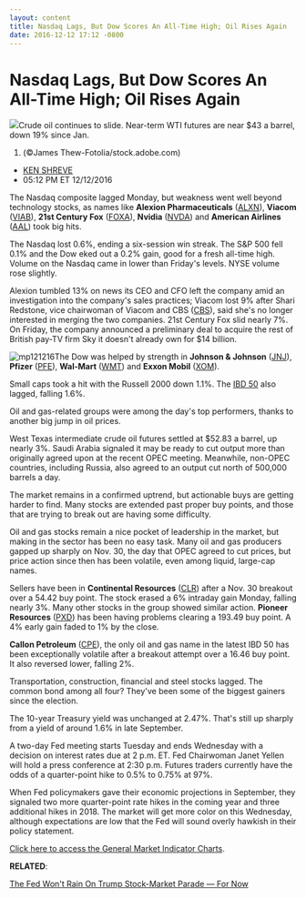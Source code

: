```yaml
---
layout: content
title: Nasdaq Lags, But Dow Scores An All-Time High; Oil Rises Again
date: 2016-12-12 17:12 -0800
---
```



Nasdaq Lags, But Dow Scores An All-Time High; Oil Rises Again
==============================================================


![](https://www.investors.com/wp-content/uploads/2016/08/BIGPIC_oil_080116_adobe.jpeg)Crude oil continues to slide. Near-term WTI futures are near $43 a barrel, down 19% since Jan.
1. (©James Thew-Fotolia/stock.adobe.com)



* [KEN SHREVE](https://www.investors.com/author/shrevek/ "Posts by KEN SHREVE")
* 05:12 PM ET 12/12/2016




The Nasdaq composite lagged Monday, but weakness went well beyond technology stocks, as names like **Alexion Pharmaceuticals** ([ALXN](https://research.investors.com/quote.aspx?symbol=ALXN)), **Viacom** ([VIAB](https://research.investors.com/quote.aspx?symbol=VIAB)), **21st Century Fox** ([FOXA](https://research.investors.com/quote.aspx?symbol=FOXA)), **Nvidia** ([NVDA](https://research.investors.com/quote.aspx?symbol=NVDA)) and **American Airlines** ([AAL](https://research.investors.com/quote.aspx?symbol=AAL)) took big hits.


The Nasdaq lost 0.6%, ending a six-session win streak. The S&P 500 fell 0.1% and the Dow eked out a 0.2% gain, good for a fresh all-time high. Volume on the Nasdaq came in lower than Friday's levels. NYSE volume rose slightly.


Alexion tumbled 13% on news its CEO and CFO left the company amid an investigation into the company's sales practices; Viacom lost 9% after Shari Redstone, vice chairwoman of Viacom and CBS ([CBS](https://research.investors.com/quote.aspx?symbol=CBS)), said she's no longer interested in merging the two companies. 21st Century Fox slid nearly 7%. On Friday, the company announced a preliminary deal to acquire the rest of British pay-TV firm Sky it doesn't already own for $14 billion.


![mp121216](https://www.investors.com/wp-content/uploads/2016/12/MP121216-170x300.png)The Dow was helped by strength in **Johnson & Johnson** ([JNJ](https://research.investors.com/quote.aspx?symbol=JNJ)), **Pfizer** ([PFE](https://research.investors.com/quote.aspx?symbol=PFE)), **Wal-Mart** ([WMT](https://research.investors.com/quote.aspx?symbol=WMT)) and **Exxon Mobil** ([XOM](https://research.investors.com/quote.aspx?symbol=XOM)).


Small caps took a hit with the Russell 2000 down 1.1%. The [IBD 50](https://www.investors.com/stock-lists/ibd-50/ibd-50-performance/) also lagged, falling 1.6%.


Oil and gas-related groups were among the day's top performers, thanks to another big jump in oil prices.


West Texas intermediate crude oil futures settled at $52.83 a barrel, up nearly 3%. Saudi Arabia signaled it may be ready to cut output more than originally agreed upon at the recent OPEC meeting. Meanwhile, non-OPEC countries, including Russia, also agreed to an output cut north of 500,000 barrels a day.


The market remains in a confirmed uptrend, but actionable buys are getting harder to find. Many stocks are extended past proper buy points, and those that are trying to break out are having some difficulty.


Oil and gas stocks remain a nice pocket of leadership in the market, but making in the sector has been no easy task. Many oil and gas producers gapped up sharply on Nov. 30, the day that OPEC agreed to cut prices, but price action since then has been volatile, even among liquid, large-cap names.


Sellers have been in **Continental Resources** ([CLR](https://research.investors.com/quote.aspx?symbol=CLR)) after a Nov. 30 breakout over a 54.42 buy point. The stock erased a 6% intraday gain Monday, falling nearly 3%. Many other stocks in the group showed similar action. **Pioneer Resources** ([PXD](https://research.investors.com/quote.aspx?symbol=PXD)) has been having problems clearing a 193.49 buy point. A 4% early gain faded to 1% by the close.


**Callon Petroleum** ([CPE](https://research.investors.com/quote.aspx?symbol=CPE)), the only oil and gas name in the latest IBD 50 has been exceptionally volatile after a breakout attempt over a 16.46 buy point. It also reversed lower, falling 2%.


Transportation, construction, financial and steel stocks lagged. The common bond among all four? They've been some of the biggest gainers since the election.


The 10-year Treasury yield was unchanged at 2.47%. That's still up sharply from a yield of around 1.6% in late September.


A two-day Fed meeting starts Tuesday and ends Wednesday with a decision on interest rates due at 2 p.m. ET. Fed Chairwoman Janet Yellen will hold a press conference at 2:30 p.m. Futures traders currently have the odds of a quarter-point hike to 0.5% to 0.75% at 97%.


When Fed policymakers gave their economic projections in September, they signaled two more quarter-point rate hikes in the coming year and three additional hikes in 2018. The market will get more color on this Wednesday, although expectations are low that the Fed will sound overly hawkish in their policy statement.


[Click here to access the General Market Indicator Charts](https://www.investors.com/wp-content/uploads/2016/12/IBD1212202009GMI.pdf).


**RELATED**:


[The Fed Won't Rain On Trump Stock-Market Parade — For Now](https://www.investors.com/news/economy/the-fed-wont-rain-on-trump-stock-market-parade-for-now/)




